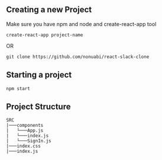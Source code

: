 ## Creating a new Project

Make sure you have npm and node and create-react-app tool

```
create-react-app project-name
```

OR

```
git clone https://github.com/nonuabi/react-slack-clone
```

## Starting a project

```
npm start
```

## Project Structure

```
SRC
|───components
|   └───App.js
|   └───index.js
|   └───SignIn.js
|───index.css
|───index.js
```
